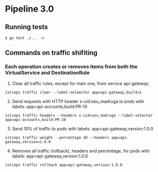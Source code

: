 # Pipeline 3.0

## Running tests

`$ go test ./... -v`

## Commands on traffic shifiting

### Each operation creates or removes items from both the VirtualService and DestinationRule

1. Clear all traffic rules, except for main one, from service api-gateway

`istiops traffic clear --label-seleector app=api-gateway,build=1`

2. Send requests with HTTP header x-cid:seu_madruga to pods with labels: app=api-accounts,build:PR-10

`istiops traffic headers --headers x-cid=seu_madruga --label-selector app=api-accounts,build:PR-10`

3. Send 10% of traffic to pods with labels: app=api-gateway,version:1.0.0

`istiops traffic weight --percentage 10 --headers app=api-gateway,version=1.0.0`

4. Removes all traffic (rollback), headers and percentage, for pods with labels: app=api-gateway,version:1.0.0

`istiops traffic rollback app=api-gateway,version:1.0.0`

